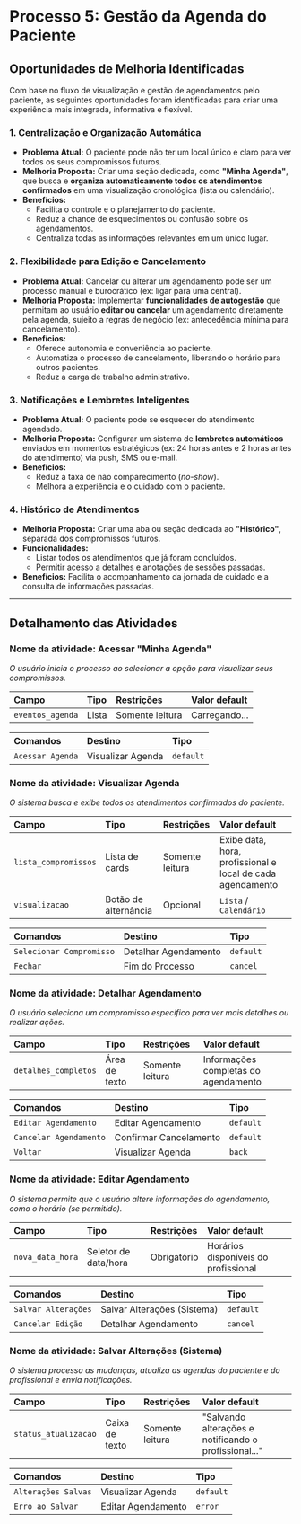 # Processo 5: Gestão da Agenda do Paciente

## Oportunidades de Melhoria Identificadas

Com base no fluxo de visualização e gestão de agendamentos pelo paciente, as seguintes oportunidades foram identificadas para criar uma experiência mais integrada, informativa e flexível.

### 1. Centralização e Organização Automática
- **Problema Atual:** O paciente pode não ter um local único e claro para ver todos os seus compromissos futuros.
- **Melhoria Proposta:** Criar uma seção dedicada, como **"Minha Agenda"**, que busca e **organiza automaticamente todos os atendimentos confirmados** em uma visualização cronológica (lista ou calendário).
- **Benefícios:**
  - Facilita o controle e o planejamento do paciente.
  - Reduz a chance de esquecimentos ou confusão sobre os agendamentos.
  - Centraliza todas as informações relevantes em um único lugar.

### 2. Flexibilidade para Edição e Cancelamento
- **Problema Atual:** Cancelar ou alterar um agendamento pode ser um processo manual e burocrático (ex: ligar para uma central).
- **Melhoria Proposta:** Implementar **funcionalidades de autogestão** que permitam ao usuário **editar ou cancelar** um agendamento diretamente pela agenda, sujeito a regras de negócio (ex: antecedência mínima para cancelamento).
- **Benefícios:**
  - Oferece autonomia e conveniência ao paciente.
  - Automatiza o processo de cancelamento, liberando o horário para outros pacientes.
  - Reduz a carga de trabalho administrativo.

### 3. Notificações e Lembretes Inteligentes
- **Problema Atual:** O paciente pode se esquecer do atendimento agendado.
- **Melhoria Proposta:** Configurar um sistema de **lembretes automáticos** enviados em momentos estratégicos (ex: 24 horas antes e 2 horas antes do atendimento) via push, SMS ou e-mail.
- **Benefícios:**
  - Reduz a taxa de não comparecimento (*no-show*).
  - Melhora a experiência e o cuidado com o paciente.

### 4. Histórico de Atendimentos
- **Melhoria Proposta:** Criar uma aba ou seção dedicada ao **"Histórico"**, separada dos compromissos futuros.
- **Funcionalidades:**
  - Listar todos os atendimentos que já foram concluídos.
  - Permitir acesso a detalhes e anotações de sessões passadas.
- **Benefícios:** Facilita o acompanhamento da jornada de cuidado e a consulta de informações passadas.

---

## Detalhamento das Atividades

### Nome da atividade: Acessar "Minha Agenda"
*O usuário inicia o processo ao selecionar a opção para visualizar seus compromissos.*

| Campo | Tipo | Restrições | Valor default |
| :--- | :--- | :--- | :--- |
| `eventos_agenda` | Lista | Somente leitura | Carregando... |

| Comandos | Destino | Tipo |
| :--- | :--- | :--- |
| `Acessar Agenda` | Visualizar Agenda | `default` |

### Nome da atividade: Visualizar Agenda
*O sistema busca e exibe todos os atendimentos confirmados do paciente.*

| Campo | Tipo | Restrições | Valor default |
| :--- | :--- | :--- | :--- |
| `lista_compromissos` | Lista de cards | Somente leitura | Exibe data, hora, profissional e local de cada agendamento |
| `visualizacao` | Botão de alternância | Opcional | `Lista` / `Calendário` |

| Comandos | Destino | Tipo |
| :--- | :--- | :--- |
| `Selecionar Compromisso` | Detalhar Agendamento | `default` |
| `Fechar` | Fim do Processo | `cancel` |

### Nome da atividade: Detalhar Agendamento
*O usuário seleciona um compromisso específico para ver mais detalhes ou realizar ações.*

| Campo | Tipo | Restrições | Valor default |
| :--- | :--- | :--- | :--- |
| `detalhes_completos` | Área de texto | Somente leitura | Informações completas do agendamento |

| Comandos | Destino | Tipo |
| :--- | :--- | :--- |
| `Editar Agendamento` | Editar Agendamento | `default` |
| `Cancelar Agendamento` | Confirmar Cancelamento | `default` |
| `Voltar` | Visualizar Agenda | `back` |

### Nome da atividade: Editar Agendamento
*O sistema permite que o usuário altere informações do agendamento, como o horário (se permitido).*

| Campo | Tipo | Restrições | Valor default |
| :--- | :--- | :--- | :--- |
| `nova_data_hora` | Seletor de data/hora | Obrigatório | Horários disponíveis do profissional |

| Comandos | Destino | Tipo |
| :--- | :--- | :--- |
| `Salvar Alterações` | Salvar Alterações (Sistema) | `default` |
| `Cancelar Edição` | Detalhar Agendamento | `cancel` |

### Nome da atividade: Salvar Alterações (Sistema)
*O sistema processa as mudanças, atualiza as agendas do paciente e do profissional e envia notificações.*

| Campo | Tipo | Restrições | Valor default |
| :--- | :--- | :--- | :--- |
| `status_atualizacao` | Caixa de texto | Somente leitura | "Salvando alterações e notificando o profissional..." |

| Comandos | Destino | Tipo |
| :--- | :--- | :--- |
| `Alterações Salvas` | Visualizar Agenda | `default` |
| `Erro ao Salvar` | Editar Agendamento | `error` |


